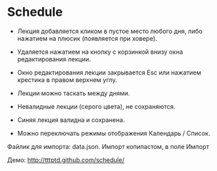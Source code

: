 Schedule
====

- Лекция добавляется кликом в пустое место любого дня, либо нажатием на плюсик (появляется при ховере).
- Удаляется нажатием на кнопку с корзинкой внизу окна редактирования лекции.
- Окно редактирования лекции закрывается Esc или нажатием крестика в правом верхнем углу.
- Лекции можно таскать между днями.
- Невалидные лекции (серого цвета), не сохраняются.
- Синяя лекция валидна и сохранена.

- Можно переключать режимы отображения Календарь / Список.


Файлик для импорта: data.json.
Импорт копипастом, в поле Импорт

Демо: http://tttptd.github.com/schedule/